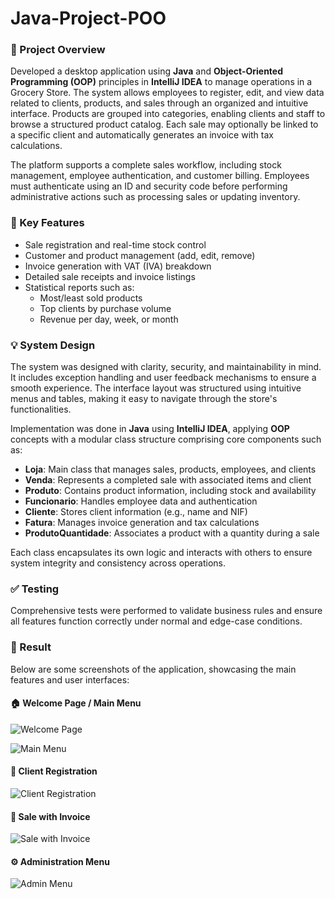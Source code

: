 # Java-Project-POO

### 🛒 Project Overview  
Developed a desktop application using **Java** and **Object-Oriented Programming (OOP)** principles in **IntelliJ IDEA** to manage operations in a Grocery Store. The system allows employees to register, edit, and view data related to clients, products, and sales through an organized and intuitive interface. Products are grouped into categories, enabling clients and staff to browse a structured product catalog. Each sale may optionally be linked to a specific client and automatically generates an invoice with tax calculations.

The platform supports a complete sales workflow, including stock management, employee authentication, and customer billing. Employees must authenticate using an ID and security code before performing administrative actions such as processing sales or updating inventory.

### 🔧 Key Features  
- Sale registration and real-time stock control  
- Customer and product management (add, edit, remove)  
- Invoice generation with VAT (IVA) breakdown  
- Detailed sale receipts and invoice listings  
- Statistical reports such as:  
  - Most/least sold products  
  - Top clients by purchase volume  
  - Revenue per day, week, or month  

### 💡 System Design  
The system was designed with clarity, security, and maintainability in mind. It includes exception handling and user feedback mechanisms to ensure a smooth experience. The interface layout was structured using intuitive menus and tables, making it easy to navigate through the store's functionalities.

Implementation was done in **Java** using **IntelliJ IDEA**, applying **OOP** concepts with a modular class structure comprising core components such as:

- **Loja**: Main class that manages sales, products, employees, and clients  
- **Venda**: Represents a completed sale with associated items and client  
- **Produto**: Contains product information, including stock and availability  
- **Funcionario**: Handles employee data and authentication  
- **Cliente**: Stores client information (e.g., name and NIF)  
- **Fatura**: Manages invoice generation and tax calculations  
- **ProdutoQuantidade**: Associates a product with a quantity during a sale  

Each class encapsulates its own logic and interacts with others to ensure system integrity and consistency across operations.

### ✅ Testing  
Comprehensive tests were performed to validate business rules and ensure all features function correctly under normal and edge-case conditions.

### 📸 Result

Below are some screenshots of the application, showcasing the main features and user interfaces:

#### 🏠 Welcome Page / Main Menu

![Welcome Page](https://github.com/user-attachments/assets/1038cbbf-9c92-446e-994c-4278591de38d)

![Main Menu](https://github.com/user-attachments/assets/e2995d23-1518-4e4d-b8dd-62fe74ecab34)

#### 👥 Client Registration
![Client Registration](https://github.com/user-attachments/assets/f31785f6-7b4b-41b8-be68-97bc9093344b)

#### 🛒 Sale with Invoice
![Sale with Invoice](https://github.com/user-attachments/assets/66678d02-9e33-43e6-a243-f8712bd437d3)

#### ⚙️ Administration Menu
![Admin Menu](https://github.com/user-attachments/assets/237c3214-579d-44f1-a667-f3f886eea3eb)

